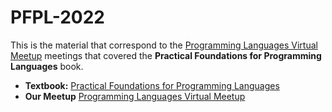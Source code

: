 # PFPL-2022

This is the material that correspond to the [Programming Languages Virtual Meetup](https://www.meetup.com/Programming-Languages-Toronto-Meetup/) meetings that covered the **Practical Foundations for Programming Languages** book.

- **Textbook:** [Practical Foundations for Programming Languages](http://www.cs.cmu.edu/~rwh/pfpl/)
- **Our Meetup** [Programming Languages Virtual Meetup](https://www.meetup.com/programming-languages-toronto-meetup/)